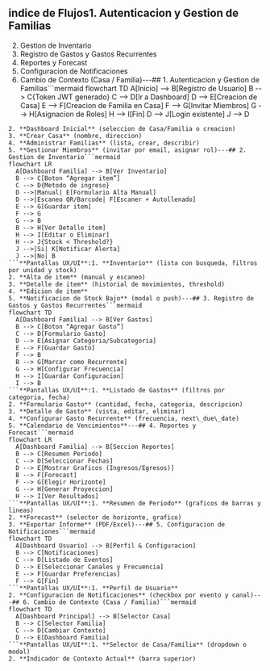 ## indice de Flujos1. Autenticacion y Gestion de Familias
2. Gestion de Inventario
3. Registro de Gastos y Gastos Recurrentes
4. Reportes y Forecast
5. Configuracion de Notificaciones
6. Cambio de Contexto (Casa / Familia)---## 1. Autenticacion y Gestion de Familias```mermaid
flowchart TD
  A[Inicio] --> B[Registro de Usuario]
  B --> C{Token JWT generado}
  C --> D[Ir a Dashboard]
  D --> E[Creacion de Casa]
  E --> F[Creacion de Familia en Casa]
  F --> G[Invitar Miembros]
  G --> H[Asignacion de Roles]
  H --> I[Fin]
  D --> J[Login existente]
  J --> D
```**Pantallas UX/UI**:1. **Registro/Login** (email, contraseña)
2. **Dashboard Inicial** (seleccion de Casa/Familia o creacion)
3. **Crear Casa** (nombre, direccion)
4. **Administrar Familias** (lista, crear, describir)
5. **Gestionar Miembros** (invitar por email, asignar rol)---## 2. Gestion de Inventario```mermaid
flowchart LR
  A[Dashboard Familia] --> B[Ver Inventario]
  B --> C[Boton “Agregar item”]
  C --> D{Metodo de ingreso}
  D -->|Manual| E[Formulario Alta Manual]
  D -->|Escaneo QR/Barcode| F[Escaner + Autollenado]
  E --> G[Guardar item]
  F --> G
  G --> B
  B --> H[Ver Detalle item]
  H --> I[Editar o Eliminar]
  H --> J{Stock < Threshold?}
  J -->|Si| K[Notificar Alerta]
  J -->|No| B
```**Pantallas UX/UI**:1. **Inventario** (lista con busqueda, filtros por unidad y stock)
2. **Alta de item** (manual y escaneo)
3. **Detalle de item** (historial de movimientos, threshold)
4. **Edicion de item**
5. **Notificacion de Stock Bajo** (modal o push)---## 3. Registro de Gastos y Gastos Recurrentes```mermaid
flowchart TD
  A[Dashboard Familia] --> B[Ver Gastos]
  B --> C[Boton “Agregar Gasto”]
  C --> D[Formulario Gasto]
  D --> E[Asignar Categoria/Subcategoria]
  E --> F[Guardar Gasto]
  F --> B
  B --> G[Marcar como Recurrente]
  G --> H[Configurar Frecuencia]
  H --> I[Guardar Configuracion]
  I --> B
```**Pantallas UX/UI**:1. **Listado de Gastos** (filtros por categoria, fecha)
2. **Formulario Gasto** (cantidad, fecha, categoria, descripcion)
3. **Detalle de Gasto** (vista, editar, eliminar)
4. **Configurar Gasto Recurrente** (frecuencia, next\_due\_date)
5. **Calendario de Vencimientos**---## 4. Reportes y Forecast```mermaid
flowchart LR
  A[Dashboard Familia] --> B[Seccion Reportes]
  B --> C[Resumen Periodo]
  C --> D[Seleccionar Fechas]
  D --> E[Mostrar Graficos (Ingresos/Egresos)]
  B --> F[Forecast]
  F --> G[Elegir Horizonte]
  G --> H[Generar Proyeccion]
  H --> I[Ver Resultados]
```**Pantallas UX/UI**:1. **Resumen de Periodo** (graficos de barras y lineas)
2. **Forecast** (selector de horizonte, grafico)
3. **Exportar Informe** (PDF/Excel)---## 5. Configuracion de Notificaciones```mermaid
flowchart TD
  A[Dashboard Usuario] --> B[Perfil & Configuracion]
  B --> C[Notificaciones]
  C --> D[Listado de Eventos]
  D --> E[Seleccionar Canales y Frecuencia]
  E --> F[Guardar Preferencias]
  F --> G[Fin]
```**Pantallas UX/UI**:1. **Perfil de Usuario**
2. **Configuracion de Notificaciones** (checkbox por evento y canal)---## 6. Cambio de Contexto (Casa / Familia)```mermaid
flowchart TD
  A[Dashboard Principal] --> B[Selector Casa]
  B --> C[Selector Familia]
  C --> D[Cambiar Contexto]
  D --> E[Dashboard Familia]
```**Pantallas UX/UI**:1. **Selector de Casa/Familia** (dropdown o modal)
2. **Indicador de Contexto Actual** (barra superior)
